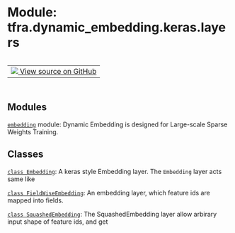 <div itemscope itemtype="http://developers.google.com/ReferenceObject">
<meta itemprop="name" content="tfra.dynamic_embedding.keras.layers" />
<meta itemprop="path" content="Stable" />
</div>

# Module: tfra.dynamic_embedding.keras.layers


<table class="tfo-notebook-buttons tfo-api" align="left">

<td>
  <a target="_blank" href="https://github.com/tensorflow/recommenders-addons/tree/master/tensorflow_recommenders_addons/dynamic_embedding/python/keras/layers/__init__.py">
    <img src="https://www.tensorflow.org/images/GitHub-Mark-32px.png" />
    View source on GitHub
  </a>
</td></table>
<br/>
<br/>
<br/>
<br/>







## Modules

[`embedding`](../../../tfra/dynamic_embedding/keras/layers/embedding.md) module: Dynamic Embedding is designed for Large-scale Sparse Weights Training.

## Classes

[`class Embedding`](../../../tfra/dynamic_embedding/keras/layers/BasicEmbedding.md): A keras style Embedding layer. The `Embedding` layer acts same like

[`class FieldWiseEmbedding`](../../../tfra/dynamic_embedding/keras/layers/FieldWiseEmbedding.md): An embedding layer, which feature ids are mapped into fields.

[`class SquashedEmbedding`](../../../tfra/dynamic_embedding/keras/layers/SquashedEmbedding.md): The SquashedEmbedding layer allow arbirary input shape of feature ids, and get

